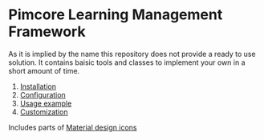 # Pimcore Learning Management Framework

As it is implied by the name this repository does not provide a ready to use solution. It contains baisic tools and classes to implement your own in a short amount of time.

1. [Installation](doc/01_Installation.md)
2. [Configuration](doc/02_Configuration.md)
3. [Usage example](doc/03_Usage_Example.md)
4. [Customization](doc/04_Customization.md)

Includes parts of [Material design icons](https://github.com/google/material-design-icons/blob/master/LICENSE)
